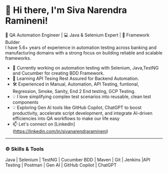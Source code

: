 # 👋 Hi there, I'm Siva Narendra Ramineni!

🎯 QA Automation Engineer | 💻 Java & Selenium Expert | 🧪 Framework Builder  
I have 5.6+ years of experience in automation testing across banking and manufacturing domains with a strong focus on building reliable and scalable frameworks.

- 🔭 Currently working on automation testing with Selenium, Java,TestNG and Cucumber for creating BDD Framework.
- 🌱 Learning API Tesing Rest Assured for Backend Automation.
- 🛠️ Experienced in Manual, Automation, API Testing, funtional, Regression, Smoke, Sanity, End 2 End testing, GCP Testing.
- 💡 I love simplifying complex test scenarios into reusable, clean test components
- 💡 Exploring Gen AI tools like GitHub Copilot, ChatGPT to boost productivity, accelerate script development, and integrate AI-driven efficiencies into QA workflows to make our life easy 
- 📫 Let's connect on [LinkedIn] (https://linkedin.com/in/sivanarendraramineni)

---

### ⚙️ Skills & Tools

Java | Selenium | TestNG | Cucumber BDD | Maven | Git | Jenkins |API Testing | Postman | Gen AI | GitHub Copilot | ChatGPT
